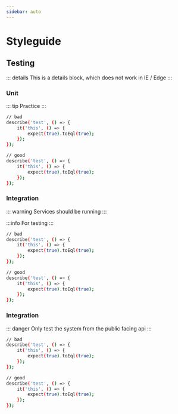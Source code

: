 ```yaml
---
sidebar: auto
---
```


# Styleguide


## Testing

::: details
This is a details block, which does not work in IE / Edge
:::

### Unit

::: tip
Practice
:::

```bash
// bad
describe('test', () => {
    it('this', () => {
        expect(true).toEql(true);
    });
});

// good
describe('test', () => {
    it('this', () => {
        expect(true).toEql(true);
    });
});
```

### Integration

::: warning
Services should be running
:::

:::info
For testing
:::

```bash
// bad
describe('test', () => {
    it('this', () => {
        expect(true).toEql(true);
    });
});

// good
describe('test', () => {
    it('this', () => {
        expect(true).toEql(true);
    });
});
```



### Integration

::: danger
Only test the system from the public facing api
:::

```bash
// bad
describe('test', () => {
    it('this', () => {
        expect(true).toEql(true);
    });
});

// good
describe('test', () => {
    it('this', () => {
        expect(true).toEql(true);
    });
});
```


